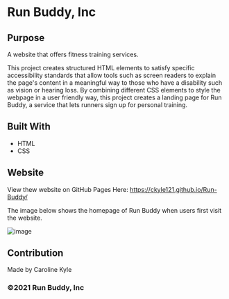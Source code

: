 # Run Buddy, Inc 
## Purpose
A website that offers fitness training services.

This project creates structured HTML elements to satisfy specific accessibility standards that allow tools
such as screen readers to explain the page's content in a meaningful way to those who have a disability such as vision or hearing loss. 
By combining different CSS elements to style the webpage in a user friendly way, this project creates a landing page for Run Buddy, 
a service that lets runners sign up for personal training.
## Built With
* HTML
* CSS
## Website 
View thew website on GitHub Pages Here: https://ckyle121.github.io/Run-Buddy/

The image below shows the homepage of Run Buddy when users first visit the website.

![image](https://user-images.githubusercontent.com/75647359/145303971-3d469557-e678-4ef2-b301-2aac19d0a6f6.png)

## Contribution
Made by Caroline Kyle 

### ©️2021 Run Buddy, Inc 
